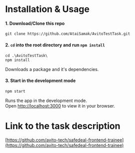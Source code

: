 # Installation & Usage

#### 1. Download/Clone this repo

```
git clone https://github.com/AtaiSamak/AvitoTestTask.git
```

#### 2. `cd` into the root directory and run `npm install`

```
cd .\AvitoTestTask\
npm install
```

Downloads a package and it's dependencies.

#### 3. Start in the development mode

```
npm start
```

Runs the app in the development mode.\
Open [http://localhost:3000](http://localhost:3000) to view it in your browser.

# Link to the task description
[https://github.com/avito-tech/safedeal-frontend-trainee](https://github.com/avito-tech/safedeal-frontend-trainee)
